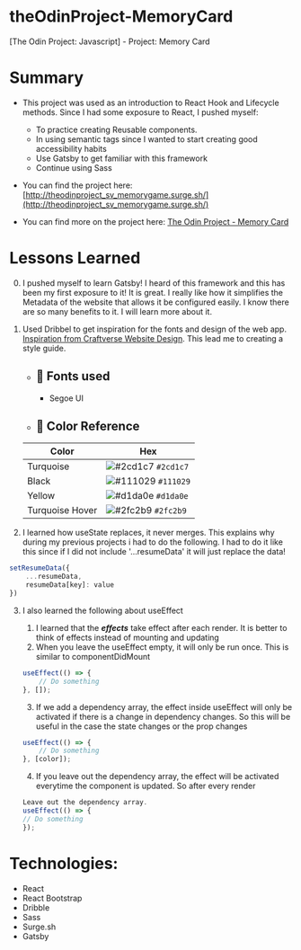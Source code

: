 # theOdinProject-MemoryCard

[The Odin Project: Javascript] - Project: Memory Card

# Summary

-   This project was used as an introduction to React Hook and Lifecycle methods. Since I had some exposure to React, I pushed myself:

    -   To practice creating Reusable components.
    -   In using semantic tags since I wanted to start creating good accessibility habits
    -   Use Gatsby to get familiar with this framework
    -   Continue using Sass

-   You can find the project here: [http://theodinproject_sv_memorygame.surge.sh/](http://theodinproject_sv_memorygame.surge.sh/)

-   You can find more on the project here: [The Odin Project - Memory Card](https://www.theodinproject.com/lessons/memory-card)

# Lessons Learned

0. I pushed myself to learn Gatsby! I heard of this framework and this has been my first exposure to it! It is great. I really like how it simplifies the Metadata of the website that allows it be configured easily. I know there are so many benefits to it. I will learn more about it.

1. Used Dribbel to get inspiration for the fonts and design of the web app. [Inspiration from Craftverse Website Design](https://dribbble.com/shots/15316438-Craftverse-Website-Design). This lead me to creating a style guide.

    - ## 📗 Fonts used

        - Segoe UI

    - ## 🎨 Color Reference	
    | Color            | Hex                                                                |
    | ---------------- | ------------------------------------------------------------------ |
    | Turquoise        | ![#2cd1c7](https://placehold.co/15x15/2cd1c7/2cd1c7.png) `#2cd1c7` |
    | Black            | ![#111029](https://placehold.co/15x15/111029/111029.png) `#111029` |
    | Yellow           | ![#d1da0e](https://placehold.co/15x15/d1da0e/d1da0e.png) `#d1da0e` |
    | Turquoise Hover  | ![#2fc2b9](https://placehold.co/15x15/2fc2b9/2fc2b9.png) `#2fc2b9` |

2. I learned how useState replaces, it never merges. This explains why during my previous projects i had to do the following. I had to do it like this since if I did not include '...resumeData' it will just replace the data!

```jsx
setResumeData({
	...resumeData,
	resumeData[key]: value
})
```

3. I also learned the following about useEffect

    1. I learned that the **_effects_** take effect after each render. It is better to think of effects instead of mounting and updating
    2. When you leave the useEffect empty, it will only be run once. This is similar to componentDidMount

    ```jsx
    useEffect(() => {
    	// Do something
    }, []);
    ```

    3. If we add a dependency array, the effect inside useEffect will only be activated if there is a change in dependency changes. So this will be useful in the case the state changes or the prop changes

    ```jsx
    useEffect(() => {
    	// Do something
    }, [color]);
    ```

    4. If you leave out the dependency array, the effect will be activated everytime the component is updated. So after every render

    ```jsx
    Leave out the dependency array.
    useEffect(() => {
    // Do something
    });
    ```

# Technologies:

-   React
-   React Bootstrap
-   Dribble
-   Sass
-   Surge.sh
-   Gatsby
